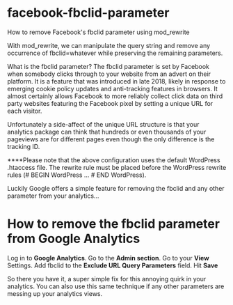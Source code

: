 # facebook-fbclid-parameter
How to remove Facebook's fbclid parameter using mod_rewrite

With mod_rewrite, we can manipulate the query string and remove any occurrence of fbclid=whatever while preserving the remaining parameters. 

What is the fbclid parameter?
The fbclid parameter is set by Facebook when somebody clicks through to your website from an advert on their platform. It is a feature that was introduced in late 2018, likely in response to emerging cookie policy updates and anti-tracking features in browsers. It almost certainly allows Facebook to more reliably collect click data on third party websites featuring the Facebook pixel by setting a unique URL for each visitor.

Unfortunately a side-affect of the unique URL structure is that your analytics package can think that hundreds or even thousands of your pageviews are for different pages even though the only difference is the tracking ID.


****Please note that the above configuration uses the default WordPress .htaccess file. The rewrite rule must be placed before the WordPress rewrite rules (# BEGIN WordPress … # END WordPress).


Luckily Google offers a simple feature for removing the fbclid and any other parameter from your analytics…

# How to remove the fbclid parameter from Google Analytics

Log in to **Google Analytics**.
Go to the **Admin section**.
Go to your **View** Settings.
Add fbclid to the **Exclude URL Query Parameters** field.
Hit **Save**

So there you have it, a super simple fix for this annoying quirk in your analytics. You can also use this same technique if any other parameters are messing up your analytics views.
